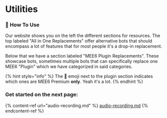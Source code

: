 # Utilities

### 🧭 How To Use

Our website shows you on the left the different sections for resources. The top labeled "All in One Replacements" offer alternative bots that should encompass a lot of features that for most people it's a drop-in replacement.

Below that we have a section labeled "MEE6 Plugin Replacements". These showcase bots, sometimes multiple bots that can specifically replace one MEE6 "Plugin" which we have categorized in said categories.&#x20;

{% hint style="info" %}
The 👑 emoji next to the plugin section indicates which ones are MEE6 Premium **only**. Yeah it's a lot.
{% endhint %}

### Get started on the next page:

{% content-ref url="audio-recording.md" %}
[audio-recording.md](audio-recording.md)
{% endcontent-ref %}
